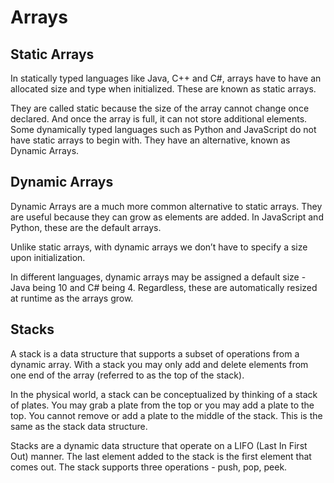 # Arrays

## Static Arrays

In statically typed languages like Java, C++ and C#, arrays have to have an allocated size and type when initialized. These are known as static arrays.

They are called static because the size of the array cannot change once declared. And once the array is full, it can not store additional elements. Some dynamically typed languages such as Python and JavaScript do not have static arrays to begin with. They have an alternative, known as Dynamic Arrays.

## Dynamic Arrays

Dynamic Arrays are a much more common alternative to static arrays. They are useful because they can grow as elements are added. In JavaScript and Python, these are the default arrays.

Unlike static arrays, with dynamic arrays we don’t have to specify a size upon initialization.

In different languages, dynamic arrays may be assigned a default size - Java being 10 and C# being 4. Regardless, these are automatically resized at runtime as the arrays grow.

## Stacks

A stack is a data structure that supports a subset of operations from a dynamic array. With a stack you may only add and delete elements from one end of the array (referred to as the top of the stack).

In the physical world, a stack can be conceptualized by thinking of a stack of plates. You may grab a plate from the top or you may add a plate to the top. You cannot remove or add a plate to the middle of the stack. This is the same as the stack data structure.

Stacks are a dynamic data structure that operate on a LIFO (Last In First Out) manner. The last element added to the stack is the first element that comes out. The stack supports three operations - push, pop, peek.

